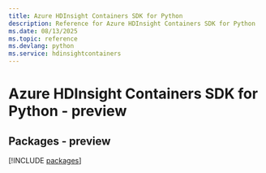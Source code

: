 ```yaml
---
title: Azure HDInsight Containers SDK for Python
description: Reference for Azure HDInsight Containers SDK for Python
ms.date: 08/13/2025
ms.topic: reference
ms.devlang: python
ms.service: hdinsightcontainers
---
```

# Azure HDInsight Containers SDK for Python - preview
## Packages - preview
[!INCLUDE [packages](hdinsight-containers-index.md)]